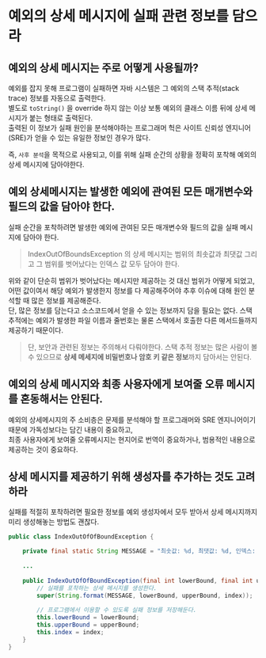 # 예외의 상세 메시지에 실패 관련 정보를 담으라

## 예외의 상세 메시지는 주로 어떻게 사용될까?

예외를 잡지 못해 프로그램이 실패하면 자바 시스템은 그 예외의 스택 추적(stack trace) 정보를 자동으로 출력한다. <br/>
별도로 `toString()` 을 override 하지 않는 이상 보통 예외의 클래스 이름 뒤에 상세 메시지가 붙는 형태로 출력된다. <br/>
출력된 이 정보가 실패 원인을 분석해야하는 프로그래머 헉은 사이트 신뢰성 엔지니어(SRE)가 얻을 수 있는 유일한 정보인 경우가 많다.

즉, `사후 분석`을 목적으로 사용되고, 이를 위해 실패 순간의 상황을 정확히 포착해 예외의 상세 메시지에 담아야한다.



## 예외 상세메시지는 발생한 예외에 관여된 모든 매개변수와 필드의 값을 담아야 한다.

실패 순간을 포착하려면 발생한 예외에 관여된 모든 매개변수와 필드의 값을 실패 메시지에 담아야 한다. <br/>

> IndexOutOfBoundsException 의 상세 메시지는 범위의 최솟값과 최댓값 그리고 그 범위를 벗어났다는 인덱스 값 모두 담아야 한다.

위와 같이 단순히 범위가 벗어났다는 메시지만 제공하는 것 대신 범위가 어떻게 되었고, 어떤 값이여서 해당 예외가 발생한지 정보를 다 제공해주어야 추후 이슈에 대해 원인 분석할 때 많은 정보를 제공해준다. <br/>
단, 많은 정보를 담는다고 소스코드에서 얻을 수 있는 정보까지 담을 필요는 없다. 스택 추적에는 예외가 발생한 파일 이름과 줄번호는 물론 스택에서 호출한 다른 메서드들까지 제공하기 때문이다.

> 단, 보안과 관련된 정보는 주의해서 다뤄야한다. 스택 추적 정보는 많은 사람이 볼 수 있으므로 **상세 메세지에 비밀번호나 암호 키 같은 정보**까지 담아서는 안된다. 



## 예외의 상세 메시지와 최종 사용자에게 보여줄 오류 메시지를 혼동해서는 안된다.

예외의 상세메시지의 주 소비층은 문제를 분석해야 할 프로그래머와 SRE 엔지니어이기 때문에 가독성보다는 담긴 내용이 중요하고, <br/>
최종 사용자에게 보여줄 오류메시지는 현지어로 번역이 중요하거나, 범용적인 내용으로 제공하는 것이 중요하다.



## 상세 메시지를 제공하기 위해 생성자를 추가하는 것도 고려하라

실패를 적절히 포착하려면 필요한 정보를 예외 생성자에서 모두 받아서 상세 메시지까지 미리 생성해놓는 방법도 괜찮다. <br/>

```java
public class IndexOutOfOfBoundException {

    private final static String MESSAGE = "최솟값: %d, 최댓값: %d, 인덱스: %d";
    
    ...
    
    public IndexOutOfOfBoundException(final int lowerBound, final int upperBound, final int index) {
        // 실패를 포착하는 상세 메시지를 생성한다.
        super(String.format(MESSAGE, lowerBound, upperBound, index));
        
        // 프로그램에서 이용할 수 있도록 실패 정보를 저장해둔다.
        this.lowerBound = lowerBound;
        this.upperBound = upperBound;
        this.index = index;
    }
}
```

